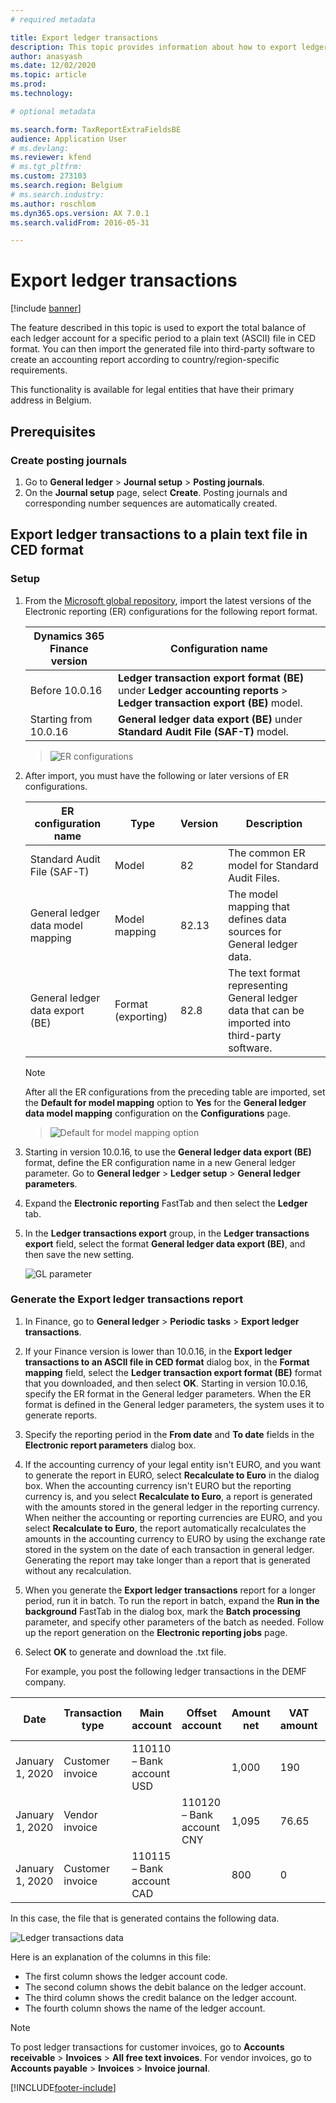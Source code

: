 ```yaml
---
# required metadata

title: Export ledger transactions
description: This topic provides information about how to export ledger account balances to a plain text (ASCII) file in CED format for Belgium.
author: anasyash
ms.date: 12/02/2020
ms.topic: article
ms.prod: 
ms.technology: 

# optional metadata

ms.search.form: TaxReportExtraFieldsBE
audience: Application User
# ms.devlang: 
ms.reviewer: kfend
# ms.tgt_pltfrm: 
ms.custom: 273103
ms.search.region: Belgium
# ms.search.industry: 
ms.author: roschlom
ms.dyn365.ops.version: AX 7.0.1
ms.search.validFrom: 2016-05-31

---
```


# Export ledger transactions

[!include [banner](../includes/banner.md)]

The feature described in this topic is used to export the total balance of each ledger account for a specific period to a plain text (ASCII) file in CED format. You can then import the generated file into third-party software to create an accounting report according to country/region-specific requirements.

This functionality is available for legal entities that have their primary address in Belgium.

## Prerequisites

### Create posting journals

1. Go to **General ledger** \> **Journal setup** \> **Posting journals**.
2. On the **Journal setup** page, select **Create**. Posting journals and corresponding number sequences are automatically created.

## Export ledger transactions to a plain text file in CED format

### Setup

1. From the [Microsoft global repository](../../fin-ops-core/dev-itpro/analytics/er-download-configurations-global-repo.md), import the latest versions of the Electronic reporting (ER) configurations for the following report format.

    | **Dynamics 365 Finance version**          | **Configuration name**                                                                                           |
    |-------------------------------------------|------------------------------------------------------------------------------------------------------------------|
    | Before 10.0.16                            | **Ledger transaction export format (BE)** under **Ledger accounting reports** > **Ledger transaction export (BE)** model. |
    | Starting from 10.0.16                     | **General ledger data export (BE)** under **Standard Audit File (SAF-T)** model.                                  |

    > ![ER configurations](media/be-audit-er-configs.png)

2. After import, you must have the following or later versions of ER configurations.

    | **ER configuration name**         | **Type**           | **Version** | **Description**                                                                                                             |
    |-----------------------------------|--------------------|-------------|-----------------------------------------------------------------------------------------------------------------------------|
    | Standard Audit File (SAF-T)       | Model              | 82          | The common ER model for Standard Audit Files.                                                                               |
    | General ledger data model mapping | Model mapping      | 82.13       | The model mapping that defines data sources for General ledger data.                                                        |
    | General ledger data export (BE)   | Format (exporting) | 82.8        | The text format representing General ledger data that can be imported into third-party software. |

    > [!NOTE]
    > After all the ER configurations from the preceding table are imported, set the **Default for model mapping** option to **Yes** for the **General ledger data model mapping** configuration on the **Configurations** page.

    > ![Default for model mapping option](media/be-audit-default-mm.png)

3. Starting in version 10.0.16, to use the **General ledger data export (BE)** format, define the ER configuration name in a new General ledger parameter. Go to **General ledger** > **Ledger setup** > **General ledger parameters**. 
4. Expand the **Electronic reporting** FastTab and then select the **Ledger** tab. 
5. In the **Ledger transactions export** group, in the **Ledger transactions export** field, select the format **General ledger data export (BE)**, and then save the new setting.

    ![GL parameter](media/be-audit-gl-parameter.png)

### Generate the Export ledger transactions report

1. In Finance, go to **General ledger** \> **Periodic tasks** \> **Export ledger transactions**.
2. If your Finance version is lower than 10.0.16, in the **Export ledger transactions to an ASCII file in CED format** dialog box, in the **Format mapping** field, select the **Ledger transaction export format (BE)** format that you downloaded, and then select **OK**. Starting in version 10.0.16, specify the ER format in the General ledger parameters. When the ER format is defined in the General ledger parameters, the system uses it to generate reports.
3. Specify the reporting period in the **From date** and **To date** fields in the **Electronic report parameters** dialog box.
4. If the accounting currency of your legal entity isn't EURO, and you want to generate the report in EURO, select **Recalculate to Euro** in the dialog box. 
When the accounting currency isn't EURO but the reporting currency is, and you select **Recalculate to Euro**, a report is generated with the amounts stored in the general ledger in the reporting currency. 
When neither the accounting or reporting currencies are EURO, and you select **Recalculate to Euro**, the report automatically recalculates the amounts in the accounting currency to EURO by using the exchange rate stored in the system on the date of each transaction in general ledger. Generating the report may take longer than a report that is generated without any recalculation.
5. When you generate the **Export ledger transactions** report for a longer period, run it in batch. To run the report in batch, expand the **Run in the background** FastTab in the dialog box, mark the **Batch processing** parameter, and specify other parameters of the batch as needed. Follow up the report generation on the **Electronic reporting jobs** page.
6. Select **OK** to generate and download the .txt file.

    For example, you post the following ledger transactions in the DEMF company.

| **Date**        | **Transaction type** | **Main account**          | **Offset account**        | **Amount net** | **VAT amount** | **Sales tax code** |
|-----------------|----------------------|---------------------------|---------------------------|----------------|----------------|--------------------|
| January 1, 2020 | Customer invoice     | 110110 – Bank account USD |                           | 1,000          | 190            | VAT19              |
| January 1, 2020 | Vendor invoice       |                           | 110120 – Bank account CNY | 1,095          | 76.65          | EU7                |
| January 1, 2020 | Customer invoice     | 110115 – Bank account CAD |                           | 800            | 0              | EUS                |

In this case, the file that is generated contains the following data.

![Ledger transactions data](media/1_Export_ledger_transactions.png)

Here is an explanation of the columns in this file:

- The first column shows the ledger account code.
- The second column shows the debit balance on the ledger account.
- The third column shows the credit balance on the ledger account.
- The fourth column shows the name of the ledger account.

> [!NOTE]
> To post ledger transactions for customer invoices, go to **Accounts receivable** \> **Invoices** \> **All free text invoices**. For vendor invoices, go to **Accounts payable** \> **Invoices** \> **Invoice journal**.


[!INCLUDE[footer-include](../../includes/footer-banner.md)]